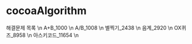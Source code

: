 # cocoaAlgorithm

해결문제 목록 \n
A+B_1000 \n
A/B_1008 \n
별찍기_2438 \n
음계_2920 \n
OX퀴즈_8958 \n
아스키코드_11654 \n
